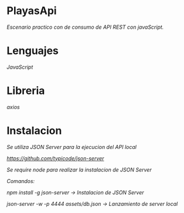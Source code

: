 # PlayasApi
_Escenario practico con de consumo de API REST con javaScript._

# Lenguajes
_JavaScript_

# Libreria
_axios_

# Instalacion
_Se utiliza JSON Server para la ejecucion del API local_

_https://github.com/typicode/json-server_

_Se require node para realizar la instalacion de JSON Server_

_Comandos:_

_npm install -g json-server -> Instalacion de JSON Server_

_json-server -w -p 4444 assets/db.json -> Lanzamiento de server local_
